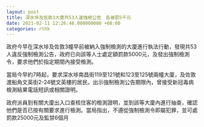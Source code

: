 ```yaml
---
layout: post
title: 深水埗及佐敦3大廈共53人違強檢公告　各被罰5千元
date: 2021-02-11 12:26:48.000000000 +08:00
categories: rthk
---
```


政府今早在深水埗及佐敦3幢早前被納入強制檢測的大廈進行執法行動，發現共53人違反強制檢測公告，政府已向該等人士處定額罰款5000元，及發出強制檢測令，要求他們於指定期間內接受檢測。

當局今早約7時起，要求深水埗南昌街119至121號和123至125號兩幢大廈，及佐敦渡船角文英街2-24號文英樓的居民，出示強制檢測公告期限內，曾接受新冠毒病檢測結果電話短訊或相關證明。

政府派員到有關大廈出入口查核住客的檢測證明，並到該等大廈內進行抽查，確認他們是否已按有關要求進行檢測。當局指出，不遵從強制檢測令即屬犯罪，並可處罰款25000元及監禁6個月

